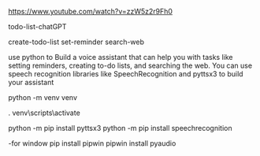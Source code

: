 https://www.youtube.com/watch?v=zzW5z2r9Fh0

todo-list-chatGPT

create-todo-list
set-reminder
search-web

use python to Build a voice assistant that can help you with tasks like setting reminders, creating to-do lists, and searching the web. You can use speech recognition libraries like SpeechRecognition and pyttsx3 to build your assistant

python -m venv venv

. venv\scripts\activate

python -m pip install pyttsx3
python -m pip install speechrecognition

-for window
pip install pipwin
pipwin install pyaudio